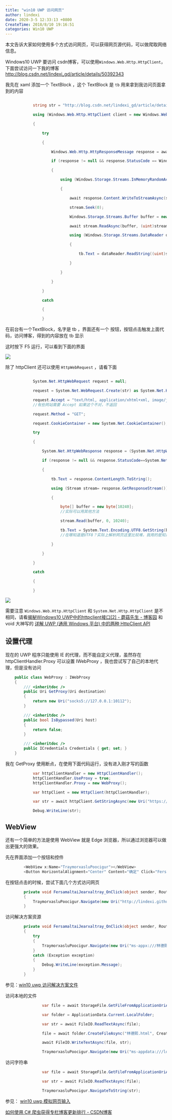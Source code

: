 ```yaml
---
title: "win10 UWP 访问网页"
author: lindexi
date: 2020-3-5 12:33:13 +0800
CreateTime: 2018/8/10 19:16:51
categories: Win10 UWP
---
```


本文告诉大家如何使用多个方式访问网页，可以获得网页源代码，可以做爬取网络信息。

<!--more-->


<!-- CreateTime:2018/8/10 19:16:51 -->


<div id="toc"></div>
<!-- csdn -->

Windows10 UWP 要访问 csdn博客，可以使用`Windows.Web.Http.HttpClient`，下面尝试访问一下我的博客 <http://blog.csdn.net/lindexi_gd/article/details/50392343>

我先在 xaml 添加一个 TextBlock ，这个 TextBlock 是 `tb` 用来拿到我访问页面拿到的内容

```C#

            string str = "http://blog.csdn.net/lindexi_gd/article/details/50392343";

            using (Windows.Web.Http.HttpClient client = new Windows.Web.Http.HttpClient())

            {

                try

                {

                    Windows.Web.Http.HttpResponseMessage response = await client.GetAsync(new Uri(str));

                    if (response != null && response.StatusCode == Windows.Web.Http.HttpStatusCode.Ok)

                    {

                        using (Windows.Storage.Streams.InMemoryRandomAccessStream stream = new Windows.Storage.Streams.InMemoryRandomAccessStream())

                        {

                            await response.Content.WriteToStreamAsync(stream);

                            stream.Seek(0);                            

                            Windows.Storage.Streams.Buffer buffer = new Windows.Storage.Streams.Buffer((uint)stream.Size);

                            await stream.ReadAsync(buffer, (uint)stream.Size, Windows.Storage.Streams.InputStreamOptions.Partial);

                            using (Windows.Storage.Streams.DataReader dataReader = Windows.Storage.Streams.DataReader.FromBuffer(buffer))

                            {

                                tb.Text = dataReader.ReadString((uint)stream.Size);

                            }

                        }

                    }

                }

                catch

                {

                }

```

在前台有一个TextBlock，名字是 tb ，界面还有一个 按钮，按钮点击触发上面代码，访问博客，得到的内容放在 tb 显示

这时按下 F5 运行，可以看到下面的界面

![](http://image.acmx.xyz/AwCCAwMAItoFAMV%2BBQA28wYAAQAEAK4%2BAQBmQwIAaOgJAOjZ%2F201732119010.jpg)


除了 httpClient 还可以使用 `HttpWebRequest` ，请看下面

```C#

            System.Net.HttpWebRequest request = null;

            request = System.Net.WebRequest.Create(str) as System.Net.HttpWebRequest;

            request.Accept = "text/html, application/xhtml+xml, image/jxr, */*";
            //有些网站需要 Accept 如果这个不对，不返回

            request.Method = "GET";

            request.CookieContainer = new System.Net.CookieContainer();

            try

            {

                System.Net.HttpWebResponse response = (System.Net.HttpWebResponse)await request.GetResponseAsync();

                if (response != null && response.StatusCode==System.Net.HttpStatusCode.OK)

                {

                    tb.Text = response.ContentLength.ToString();

                    using (Stream stream= response.GetResponseStream())

                    {

                        byte[] buffer = new byte[10240];
                        //实际可以用其他方法

                        stream.Read(buffer, 0, 10240);

                        tb.Text = System.Text.Encoding.UTF8.GetString(buffer);
                        //在哪知道是UTF8？实际上解析网页这里比较难，我用的是知道他是 UTF8

                    }

                }

            }

            catch

            {

            }

```

![](http://image.acmx.xyz/AwCCAwMAItoFAMV%2BBQA28wYAAQAEAK4%2BAQBmQwIAaOgJAOjZ%2F201732119047.jpg)

需要注意 `Windows.Web.Http.HttpClient` 和 `System.Net.Http.HttpClient` 是不相同，请看[揭秘Windows10 UWP中的httpclient接口[2] - 蘑菇先生 - 博客园](https://www.cnblogs.com/mushroom/p/5079964.html ) 和 void 大神写的 [详解 UWP (通用 Windows 平台) 中的两种 HttpClient API](https://validvoid.net/demystifying-httpclient-apis-in-the-uwp/ )

## 设置代理

现在的 UWP 程序只能使用 IE 的代理，而不能自定义代理，虽然存在 httpClientHandler.Proxy 可以设置 IWebProxy ，我也尝试写了自己的本地代理，但是没有访问

```csharp
    public class WebProxy : IWebProxy
    {
        /// <inheritdoc />
        public Uri GetProxy(Uri destination)
        {
            return new Uri("socks5://127.0.0.1:10112");
        }

        /// <inheritdoc />
        public bool IsBypassed(Uri host)
        {
            return false;
        }

        /// <inheritdoc />
        public ICredentials Credentials { get; set; }
    }
```

我在 GetProxy 使用断点，在使用下面代码运行，没有进入刚才写的函数

```csharp
            var httpClientHandler = new HttpClientHandler();
            httpClientHandler.UseProxy = true;
            httpClientHandler.Proxy = new WebProxy();

            var httpClient = new HttpClient(httpClientHandler);

            var str = await httpClient.GetStringAsync(new Uri("https://www.google.com"));

            Debug.WriteLine(str);
```

## WebView

还有一个简单的方法是使用 WebView 就是 Edge 浏览器，所以通过浏览器可以做出更强大的效果。

先在界面添加一个按钮和控件

```csharp
        <WebView x:Name="TraymorxasluPoocigur"></WebView>
        <Button HorizontalAlignment="Center" Content="确定" Click="FersamaltaiJearxaltray_OnClick"></Button>
```

在按钮点击的时候，尝试下面几个方式访问网页

```csharp
        private void FersamaltaiJearxaltray_OnClick(object sender, RoutedEventArgs e)
        {
            TraymorxasluPoocigur.Navigate(new Uri("http://lindexi.github.io"));
        }
```

访问解决方案资源

```csharp
        private void FersamaltaiJearxaltray_OnClick(object sender, RoutedEventArgs e)
        {
            try
            {
                TraymorxasluPoocigur.Navigate(new Uri("ms-appx:///林德熙.html"));
            }
            catch (Exception exception)
            {
                Debug.WriteLine(exception.Message);
            }
        }
```

参见：[win10 uwp 访问解决方案文件](https://lindexi.gitee.io/post/win10-uwp-%E8%AE%BF%E9%97%AE%E8%A7%A3%E5%86%B3%E6%96%B9%E6%A1%88%E6%96%87%E4%BB%B6.html )

访问本地的文件

```csharp
                var file = await StorageFile.GetFileFromApplicationUriAsync(new Uri("ms-appx:///林德熙.html"));

                var folder = ApplicationData.Current.LocalFolder;

                var str = await FileIO.ReadTextAsync(file);

                file = await folder.CreateFileAsync("林德熙.html", CreationCollisionOption.ReplaceExisting);

                await FileIO.WriteTextAsync(file, str);

                TraymorxasluPoocigur.Navigate(new Uri("ms-appdata:///local/林德熙.html"));
```

访问字符串

```csharp
                var file = await StorageFile.GetFileFromApplicationUriAsync(new Uri("ms-appx:///林德熙.html"));

                var str = await FileIO.ReadTextAsync(file);

                TraymorxasluPoocigur.NavigateToString(str);
```

参见：
[win10 uwp 模拟网页输入](https://lindexi.oschina.io/lindexi/post/win10-uwp-%E6%A8%A1%E6%8B%9F%E7%BD%91%E9%A1%B5%E8%BE%93%E5%85%A5.html )

[如何使用 C# 爬虫获得专栏博客更新排行 - CSDN博客](https://blog.csdn.net/lindexi_gd/article/details/72516802 )

